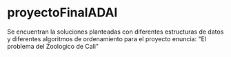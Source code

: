 # proyectoFinalADAI
Se encuentran la soluciones planteadas con diferentes estructuras de datos y diferentes algoritmos de ordenamiento para el proyecto enuncia: "El problema del Zoologico de Cali"
